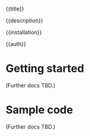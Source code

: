 {{title}}

{{description}}

{{installation}}

{{auth}}

# Getting started

(Further docs TBD.)

# Sample code

(Further docs TBD.)
